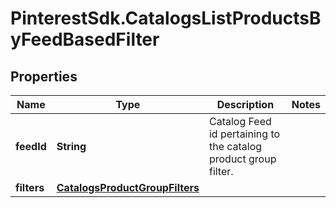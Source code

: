 # PinterestSdk.CatalogsListProductsByFeedBasedFilter

## Properties

Name | Type | Description | Notes
------------ | ------------- | ------------- | -------------
**feedId** | **String** | Catalog Feed id pertaining to the catalog product group filter. | 
**filters** | [**CatalogsProductGroupFilters**](CatalogsProductGroupFilters.md) |  | 


